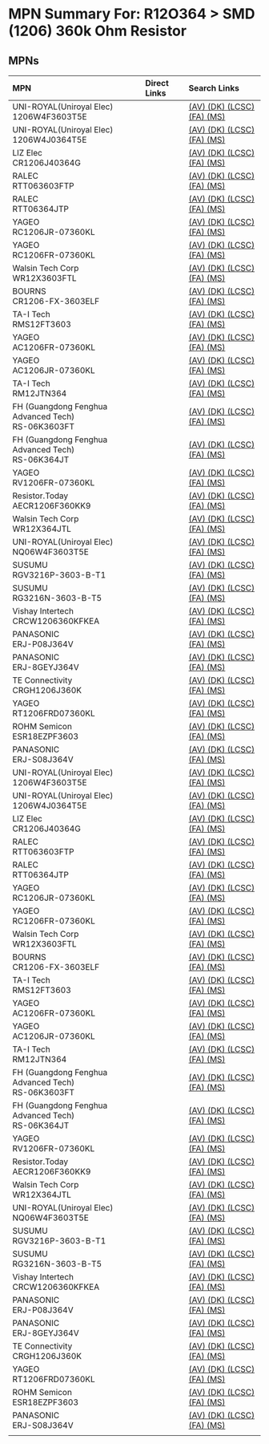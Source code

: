 



# MPN Summary For: R12O364 > SMD (1206) 360k Ohm Resistor

## MPNs
  

|MPN|Direct Links|Search Links|
| :--- | :--- | :--- |
|UNI-ROYAL(Uniroyal Elec)<br>1206W4F3603T5E||[(AV) ](https://www.avnet.com/shop/us/search/1206W4F3603T5E)[(DK) ](https://www.digikey.co.uk/en/products/result?s=1206W4F3603T5E)[(LCSC) ](https://www.lcsc.com/search?q=1206W4F3603T5E)[(FA) ](https://uk.farnell.com/search?st=1206W4F3603T5E)[(MS) ](https://www.mouser.com/c/?q=1206W4F3603T5E)|
|UNI-ROYAL(Uniroyal Elec)<br>1206W4J0364T5E||[(AV) ](https://www.avnet.com/shop/us/search/1206W4J0364T5E)[(DK) ](https://www.digikey.co.uk/en/products/result?s=1206W4J0364T5E)[(LCSC) ](https://www.lcsc.com/search?q=1206W4J0364T5E)[(FA) ](https://uk.farnell.com/search?st=1206W4J0364T5E)[(MS) ](https://www.mouser.com/c/?q=1206W4J0364T5E)|
|LIZ Elec<br>CR1206J40364G||[(AV) ](https://www.avnet.com/shop/us/search/CR1206J40364G)[(DK) ](https://www.digikey.co.uk/en/products/result?s=CR1206J40364G)[(LCSC) ](https://www.lcsc.com/search?q=CR1206J40364G)[(FA) ](https://uk.farnell.com/search?st=CR1206J40364G)[(MS) ](https://www.mouser.com/c/?q=CR1206J40364G)|
|RALEC<br>RTT063603FTP||[(AV) ](https://www.avnet.com/shop/us/search/RTT063603FTP)[(DK) ](https://www.digikey.co.uk/en/products/result?s=RTT063603FTP)[(LCSC) ](https://www.lcsc.com/search?q=RTT063603FTP)[(FA) ](https://uk.farnell.com/search?st=RTT063603FTP)[(MS) ](https://www.mouser.com/c/?q=RTT063603FTP)|
|RALEC<br>RTT06364JTP||[(AV) ](https://www.avnet.com/shop/us/search/RTT06364JTP)[(DK) ](https://www.digikey.co.uk/en/products/result?s=RTT06364JTP)[(LCSC) ](https://www.lcsc.com/search?q=RTT06364JTP)[(FA) ](https://uk.farnell.com/search?st=RTT06364JTP)[(MS) ](https://www.mouser.com/c/?q=RTT06364JTP)|
|YAGEO<br>RC1206JR-07360KL||[(AV) ](https://www.avnet.com/shop/us/search/RC1206JR-07360KL)[(DK) ](https://www.digikey.co.uk/en/products/result?s=RC1206JR-07360KL)[(LCSC) ](https://www.lcsc.com/search?q=RC1206JR-07360KL)[(FA) ](https://uk.farnell.com/search?st=RC1206JR-07360KL)[(MS) ](https://www.mouser.com/c/?q=RC1206JR-07360KL)|
|YAGEO<br>RC1206FR-07360KL||[(AV) ](https://www.avnet.com/shop/us/search/RC1206FR-07360KL)[(DK) ](https://www.digikey.co.uk/en/products/result?s=RC1206FR-07360KL)[(LCSC) ](https://www.lcsc.com/search?q=RC1206FR-07360KL)[(FA) ](https://uk.farnell.com/search?st=RC1206FR-07360KL)[(MS) ](https://www.mouser.com/c/?q=RC1206FR-07360KL)|
|Walsin Tech Corp<br>WR12X3603FTL||[(AV) ](https://www.avnet.com/shop/us/search/WR12X3603FTL)[(DK) ](https://www.digikey.co.uk/en/products/result?s=WR12X3603FTL)[(LCSC) ](https://www.lcsc.com/search?q=WR12X3603FTL)[(FA) ](https://uk.farnell.com/search?st=WR12X3603FTL)[(MS) ](https://www.mouser.com/c/?q=WR12X3603FTL)|
|BOURNS<br>CR1206-FX-3603ELF||[(AV) ](https://www.avnet.com/shop/us/search/CR1206-FX-3603ELF)[(DK) ](https://www.digikey.co.uk/en/products/result?s=CR1206-FX-3603ELF)[(LCSC) ](https://www.lcsc.com/search?q=CR1206-FX-3603ELF)[(FA) ](https://uk.farnell.com/search?st=CR1206-FX-3603ELF)[(MS) ](https://www.mouser.com/c/?q=CR1206-FX-3603ELF)|
|TA-I Tech<br>RMS12FT3603||[(AV) ](https://www.avnet.com/shop/us/search/RMS12FT3603)[(DK) ](https://www.digikey.co.uk/en/products/result?s=RMS12FT3603)[(LCSC) ](https://www.lcsc.com/search?q=RMS12FT3603)[(FA) ](https://uk.farnell.com/search?st=RMS12FT3603)[(MS) ](https://www.mouser.com/c/?q=RMS12FT3603)|
|YAGEO<br>AC1206FR-07360KL||[(AV) ](https://www.avnet.com/shop/us/search/AC1206FR-07360KL)[(DK) ](https://www.digikey.co.uk/en/products/result?s=AC1206FR-07360KL)[(LCSC) ](https://www.lcsc.com/search?q=AC1206FR-07360KL)[(FA) ](https://uk.farnell.com/search?st=AC1206FR-07360KL)[(MS) ](https://www.mouser.com/c/?q=AC1206FR-07360KL)|
|YAGEO<br>AC1206JR-07360KL||[(AV) ](https://www.avnet.com/shop/us/search/AC1206JR-07360KL)[(DK) ](https://www.digikey.co.uk/en/products/result?s=AC1206JR-07360KL)[(LCSC) ](https://www.lcsc.com/search?q=AC1206JR-07360KL)[(FA) ](https://uk.farnell.com/search?st=AC1206JR-07360KL)[(MS) ](https://www.mouser.com/c/?q=AC1206JR-07360KL)|
|TA-I Tech<br>RM12JTN364||[(AV) ](https://www.avnet.com/shop/us/search/RM12JTN364)[(DK) ](https://www.digikey.co.uk/en/products/result?s=RM12JTN364)[(LCSC) ](https://www.lcsc.com/search?q=RM12JTN364)[(FA) ](https://uk.farnell.com/search?st=RM12JTN364)[(MS) ](https://www.mouser.com/c/?q=RM12JTN364)|
|FH (Guangdong Fenghua Advanced Tech)<br>RS-06K3603FT||[(AV) ](https://www.avnet.com/shop/us/search/RS-06K3603FT)[(DK) ](https://www.digikey.co.uk/en/products/result?s=RS-06K3603FT)[(LCSC) ](https://www.lcsc.com/search?q=RS-06K3603FT)[(FA) ](https://uk.farnell.com/search?st=RS-06K3603FT)[(MS) ](https://www.mouser.com/c/?q=RS-06K3603FT)|
|FH (Guangdong Fenghua Advanced Tech)<br>RS-06K364JT||[(AV) ](https://www.avnet.com/shop/us/search/RS-06K364JT)[(DK) ](https://www.digikey.co.uk/en/products/result?s=RS-06K364JT)[(LCSC) ](https://www.lcsc.com/search?q=RS-06K364JT)[(FA) ](https://uk.farnell.com/search?st=RS-06K364JT)[(MS) ](https://www.mouser.com/c/?q=RS-06K364JT)|
|YAGEO<br>RV1206FR-07360KL||[(AV) ](https://www.avnet.com/shop/us/search/RV1206FR-07360KL)[(DK) ](https://www.digikey.co.uk/en/products/result?s=RV1206FR-07360KL)[(LCSC) ](https://www.lcsc.com/search?q=RV1206FR-07360KL)[(FA) ](https://uk.farnell.com/search?st=RV1206FR-07360KL)[(MS) ](https://www.mouser.com/c/?q=RV1206FR-07360KL)|
|Resistor.Today<br>AECR1206F360KK9||[(AV) ](https://www.avnet.com/shop/us/search/AECR1206F360KK9)[(DK) ](https://www.digikey.co.uk/en/products/result?s=AECR1206F360KK9)[(LCSC) ](https://www.lcsc.com/search?q=AECR1206F360KK9)[(FA) ](https://uk.farnell.com/search?st=AECR1206F360KK9)[(MS) ](https://www.mouser.com/c/?q=AECR1206F360KK9)|
|Walsin Tech Corp<br>WR12X364JTL||[(AV) ](https://www.avnet.com/shop/us/search/WR12X364JTL)[(DK) ](https://www.digikey.co.uk/en/products/result?s=WR12X364JTL)[(LCSC) ](https://www.lcsc.com/search?q=WR12X364JTL)[(FA) ](https://uk.farnell.com/search?st=WR12X364JTL)[(MS) ](https://www.mouser.com/c/?q=WR12X364JTL)|
|UNI-ROYAL(Uniroyal Elec)<br>NQ06W4F3603T5E||[(AV) ](https://www.avnet.com/shop/us/search/NQ06W4F3603T5E)[(DK) ](https://www.digikey.co.uk/en/products/result?s=NQ06W4F3603T5E)[(LCSC) ](https://www.lcsc.com/search?q=NQ06W4F3603T5E)[(FA) ](https://uk.farnell.com/search?st=NQ06W4F3603T5E)[(MS) ](https://www.mouser.com/c/?q=NQ06W4F3603T5E)|
|SUSUMU<br>RGV3216P-3603-B-T1||[(AV) ](https://www.avnet.com/shop/us/search/RGV3216P-3603-B-T1)[(DK) ](https://www.digikey.co.uk/en/products/result?s=RGV3216P-3603-B-T1)[(LCSC) ](https://www.lcsc.com/search?q=RGV3216P-3603-B-T1)[(FA) ](https://uk.farnell.com/search?st=RGV3216P-3603-B-T1)[(MS) ](https://www.mouser.com/c/?q=RGV3216P-3603-B-T1)|
|SUSUMU<br>RG3216N-3603-B-T5||[(AV) ](https://www.avnet.com/shop/us/search/RG3216N-3603-B-T5)[(DK) ](https://www.digikey.co.uk/en/products/result?s=RG3216N-3603-B-T5)[(LCSC) ](https://www.lcsc.com/search?q=RG3216N-3603-B-T5)[(FA) ](https://uk.farnell.com/search?st=RG3216N-3603-B-T5)[(MS) ](https://www.mouser.com/c/?q=RG3216N-3603-B-T5)|
|Vishay Intertech<br>CRCW1206360KFKEA||[(AV) ](https://www.avnet.com/shop/us/search/CRCW1206360KFKEA)[(DK) ](https://www.digikey.co.uk/en/products/result?s=CRCW1206360KFKEA)[(LCSC) ](https://www.lcsc.com/search?q=CRCW1206360KFKEA)[(FA) ](https://uk.farnell.com/search?st=CRCW1206360KFKEA)[(MS) ](https://www.mouser.com/c/?q=CRCW1206360KFKEA)|
|PANASONIC<br>ERJ-P08J364V||[(AV) ](https://www.avnet.com/shop/us/search/ERJ-P08J364V)[(DK) ](https://www.digikey.co.uk/en/products/result?s=ERJ-P08J364V)[(LCSC) ](https://www.lcsc.com/search?q=ERJ-P08J364V)[(FA) ](https://uk.farnell.com/search?st=ERJ-P08J364V)[(MS) ](https://www.mouser.com/c/?q=ERJ-P08J364V)|
|PANASONIC<br>ERJ-8GEYJ364V||[(AV) ](https://www.avnet.com/shop/us/search/ERJ-8GEYJ364V)[(DK) ](https://www.digikey.co.uk/en/products/result?s=ERJ-8GEYJ364V)[(LCSC) ](https://www.lcsc.com/search?q=ERJ-8GEYJ364V)[(FA) ](https://uk.farnell.com/search?st=ERJ-8GEYJ364V)[(MS) ](https://www.mouser.com/c/?q=ERJ-8GEYJ364V)|
|TE Connectivity<br>CRGH1206J360K||[(AV) ](https://www.avnet.com/shop/us/search/CRGH1206J360K)[(DK) ](https://www.digikey.co.uk/en/products/result?s=CRGH1206J360K)[(LCSC) ](https://www.lcsc.com/search?q=CRGH1206J360K)[(FA) ](https://uk.farnell.com/search?st=CRGH1206J360K)[(MS) ](https://www.mouser.com/c/?q=CRGH1206J360K)|
|YAGEO<br>RT1206FRD07360KL||[(AV) ](https://www.avnet.com/shop/us/search/RT1206FRD07360KL)[(DK) ](https://www.digikey.co.uk/en/products/result?s=RT1206FRD07360KL)[(LCSC) ](https://www.lcsc.com/search?q=RT1206FRD07360KL)[(FA) ](https://uk.farnell.com/search?st=RT1206FRD07360KL)[(MS) ](https://www.mouser.com/c/?q=RT1206FRD07360KL)|
|ROHM Semicon<br>ESR18EZPF3603||[(AV) ](https://www.avnet.com/shop/us/search/ESR18EZPF3603)[(DK) ](https://www.digikey.co.uk/en/products/result?s=ESR18EZPF3603)[(LCSC) ](https://www.lcsc.com/search?q=ESR18EZPF3603)[(FA) ](https://uk.farnell.com/search?st=ESR18EZPF3603)[(MS) ](https://www.mouser.com/c/?q=ESR18EZPF3603)|
|PANASONIC<br>ERJ-S08J364V||[(AV) ](https://www.avnet.com/shop/us/search/ERJ-S08J364V)[(DK) ](https://www.digikey.co.uk/en/products/result?s=ERJ-S08J364V)[(LCSC) ](https://www.lcsc.com/search?q=ERJ-S08J364V)[(FA) ](https://uk.farnell.com/search?st=ERJ-S08J364V)[(MS) ](https://www.mouser.com/c/?q=ERJ-S08J364V)|
|UNI-ROYAL(Uniroyal Elec)<br>1206W4F3603T5E||[(AV) ](https://www.avnet.com/shop/us/search/1206W4F3603T5E)[(DK) ](https://www.digikey.co.uk/en/products/result?s=1206W4F3603T5E)[(LCSC) ](https://www.lcsc.com/search?q=1206W4F3603T5E)[(FA) ](https://uk.farnell.com/search?st=1206W4F3603T5E)[(MS) ](https://www.mouser.com/c/?q=1206W4F3603T5E)|
|UNI-ROYAL(Uniroyal Elec)<br>1206W4J0364T5E||[(AV) ](https://www.avnet.com/shop/us/search/1206W4J0364T5E)[(DK) ](https://www.digikey.co.uk/en/products/result?s=1206W4J0364T5E)[(LCSC) ](https://www.lcsc.com/search?q=1206W4J0364T5E)[(FA) ](https://uk.farnell.com/search?st=1206W4J0364T5E)[(MS) ](https://www.mouser.com/c/?q=1206W4J0364T5E)|
|LIZ Elec<br>CR1206J40364G||[(AV) ](https://www.avnet.com/shop/us/search/CR1206J40364G)[(DK) ](https://www.digikey.co.uk/en/products/result?s=CR1206J40364G)[(LCSC) ](https://www.lcsc.com/search?q=CR1206J40364G)[(FA) ](https://uk.farnell.com/search?st=CR1206J40364G)[(MS) ](https://www.mouser.com/c/?q=CR1206J40364G)|
|RALEC<br>RTT063603FTP||[(AV) ](https://www.avnet.com/shop/us/search/RTT063603FTP)[(DK) ](https://www.digikey.co.uk/en/products/result?s=RTT063603FTP)[(LCSC) ](https://www.lcsc.com/search?q=RTT063603FTP)[(FA) ](https://uk.farnell.com/search?st=RTT063603FTP)[(MS) ](https://www.mouser.com/c/?q=RTT063603FTP)|
|RALEC<br>RTT06364JTP||[(AV) ](https://www.avnet.com/shop/us/search/RTT06364JTP)[(DK) ](https://www.digikey.co.uk/en/products/result?s=RTT06364JTP)[(LCSC) ](https://www.lcsc.com/search?q=RTT06364JTP)[(FA) ](https://uk.farnell.com/search?st=RTT06364JTP)[(MS) ](https://www.mouser.com/c/?q=RTT06364JTP)|
|YAGEO<br>RC1206JR-07360KL||[(AV) ](https://www.avnet.com/shop/us/search/RC1206JR-07360KL)[(DK) ](https://www.digikey.co.uk/en/products/result?s=RC1206JR-07360KL)[(LCSC) ](https://www.lcsc.com/search?q=RC1206JR-07360KL)[(FA) ](https://uk.farnell.com/search?st=RC1206JR-07360KL)[(MS) ](https://www.mouser.com/c/?q=RC1206JR-07360KL)|
|YAGEO<br>RC1206FR-07360KL||[(AV) ](https://www.avnet.com/shop/us/search/RC1206FR-07360KL)[(DK) ](https://www.digikey.co.uk/en/products/result?s=RC1206FR-07360KL)[(LCSC) ](https://www.lcsc.com/search?q=RC1206FR-07360KL)[(FA) ](https://uk.farnell.com/search?st=RC1206FR-07360KL)[(MS) ](https://www.mouser.com/c/?q=RC1206FR-07360KL)|
|Walsin Tech Corp<br>WR12X3603FTL||[(AV) ](https://www.avnet.com/shop/us/search/WR12X3603FTL)[(DK) ](https://www.digikey.co.uk/en/products/result?s=WR12X3603FTL)[(LCSC) ](https://www.lcsc.com/search?q=WR12X3603FTL)[(FA) ](https://uk.farnell.com/search?st=WR12X3603FTL)[(MS) ](https://www.mouser.com/c/?q=WR12X3603FTL)|
|BOURNS<br>CR1206-FX-3603ELF||[(AV) ](https://www.avnet.com/shop/us/search/CR1206-FX-3603ELF)[(DK) ](https://www.digikey.co.uk/en/products/result?s=CR1206-FX-3603ELF)[(LCSC) ](https://www.lcsc.com/search?q=CR1206-FX-3603ELF)[(FA) ](https://uk.farnell.com/search?st=CR1206-FX-3603ELF)[(MS) ](https://www.mouser.com/c/?q=CR1206-FX-3603ELF)|
|TA-I Tech<br>RMS12FT3603||[(AV) ](https://www.avnet.com/shop/us/search/RMS12FT3603)[(DK) ](https://www.digikey.co.uk/en/products/result?s=RMS12FT3603)[(LCSC) ](https://www.lcsc.com/search?q=RMS12FT3603)[(FA) ](https://uk.farnell.com/search?st=RMS12FT3603)[(MS) ](https://www.mouser.com/c/?q=RMS12FT3603)|
|YAGEO<br>AC1206FR-07360KL||[(AV) ](https://www.avnet.com/shop/us/search/AC1206FR-07360KL)[(DK) ](https://www.digikey.co.uk/en/products/result?s=AC1206FR-07360KL)[(LCSC) ](https://www.lcsc.com/search?q=AC1206FR-07360KL)[(FA) ](https://uk.farnell.com/search?st=AC1206FR-07360KL)[(MS) ](https://www.mouser.com/c/?q=AC1206FR-07360KL)|
|YAGEO<br>AC1206JR-07360KL||[(AV) ](https://www.avnet.com/shop/us/search/AC1206JR-07360KL)[(DK) ](https://www.digikey.co.uk/en/products/result?s=AC1206JR-07360KL)[(LCSC) ](https://www.lcsc.com/search?q=AC1206JR-07360KL)[(FA) ](https://uk.farnell.com/search?st=AC1206JR-07360KL)[(MS) ](https://www.mouser.com/c/?q=AC1206JR-07360KL)|
|TA-I Tech<br>RM12JTN364||[(AV) ](https://www.avnet.com/shop/us/search/RM12JTN364)[(DK) ](https://www.digikey.co.uk/en/products/result?s=RM12JTN364)[(LCSC) ](https://www.lcsc.com/search?q=RM12JTN364)[(FA) ](https://uk.farnell.com/search?st=RM12JTN364)[(MS) ](https://www.mouser.com/c/?q=RM12JTN364)|
|FH (Guangdong Fenghua Advanced Tech)<br>RS-06K3603FT||[(AV) ](https://www.avnet.com/shop/us/search/RS-06K3603FT)[(DK) ](https://www.digikey.co.uk/en/products/result?s=RS-06K3603FT)[(LCSC) ](https://www.lcsc.com/search?q=RS-06K3603FT)[(FA) ](https://uk.farnell.com/search?st=RS-06K3603FT)[(MS) ](https://www.mouser.com/c/?q=RS-06K3603FT)|
|FH (Guangdong Fenghua Advanced Tech)<br>RS-06K364JT||[(AV) ](https://www.avnet.com/shop/us/search/RS-06K364JT)[(DK) ](https://www.digikey.co.uk/en/products/result?s=RS-06K364JT)[(LCSC) ](https://www.lcsc.com/search?q=RS-06K364JT)[(FA) ](https://uk.farnell.com/search?st=RS-06K364JT)[(MS) ](https://www.mouser.com/c/?q=RS-06K364JT)|
|YAGEO<br>RV1206FR-07360KL||[(AV) ](https://www.avnet.com/shop/us/search/RV1206FR-07360KL)[(DK) ](https://www.digikey.co.uk/en/products/result?s=RV1206FR-07360KL)[(LCSC) ](https://www.lcsc.com/search?q=RV1206FR-07360KL)[(FA) ](https://uk.farnell.com/search?st=RV1206FR-07360KL)[(MS) ](https://www.mouser.com/c/?q=RV1206FR-07360KL)|
|Resistor.Today<br>AECR1206F360KK9||[(AV) ](https://www.avnet.com/shop/us/search/AECR1206F360KK9)[(DK) ](https://www.digikey.co.uk/en/products/result?s=AECR1206F360KK9)[(LCSC) ](https://www.lcsc.com/search?q=AECR1206F360KK9)[(FA) ](https://uk.farnell.com/search?st=AECR1206F360KK9)[(MS) ](https://www.mouser.com/c/?q=AECR1206F360KK9)|
|Walsin Tech Corp<br>WR12X364JTL||[(AV) ](https://www.avnet.com/shop/us/search/WR12X364JTL)[(DK) ](https://www.digikey.co.uk/en/products/result?s=WR12X364JTL)[(LCSC) ](https://www.lcsc.com/search?q=WR12X364JTL)[(FA) ](https://uk.farnell.com/search?st=WR12X364JTL)[(MS) ](https://www.mouser.com/c/?q=WR12X364JTL)|
|UNI-ROYAL(Uniroyal Elec)<br>NQ06W4F3603T5E||[(AV) ](https://www.avnet.com/shop/us/search/NQ06W4F3603T5E)[(DK) ](https://www.digikey.co.uk/en/products/result?s=NQ06W4F3603T5E)[(LCSC) ](https://www.lcsc.com/search?q=NQ06W4F3603T5E)[(FA) ](https://uk.farnell.com/search?st=NQ06W4F3603T5E)[(MS) ](https://www.mouser.com/c/?q=NQ06W4F3603T5E)|
|SUSUMU<br>RGV3216P-3603-B-T1||[(AV) ](https://www.avnet.com/shop/us/search/RGV3216P-3603-B-T1)[(DK) ](https://www.digikey.co.uk/en/products/result?s=RGV3216P-3603-B-T1)[(LCSC) ](https://www.lcsc.com/search?q=RGV3216P-3603-B-T1)[(FA) ](https://uk.farnell.com/search?st=RGV3216P-3603-B-T1)[(MS) ](https://www.mouser.com/c/?q=RGV3216P-3603-B-T1)|
|SUSUMU<br>RG3216N-3603-B-T5||[(AV) ](https://www.avnet.com/shop/us/search/RG3216N-3603-B-T5)[(DK) ](https://www.digikey.co.uk/en/products/result?s=RG3216N-3603-B-T5)[(LCSC) ](https://www.lcsc.com/search?q=RG3216N-3603-B-T5)[(FA) ](https://uk.farnell.com/search?st=RG3216N-3603-B-T5)[(MS) ](https://www.mouser.com/c/?q=RG3216N-3603-B-T5)|
|Vishay Intertech<br>CRCW1206360KFKEA||[(AV) ](https://www.avnet.com/shop/us/search/CRCW1206360KFKEA)[(DK) ](https://www.digikey.co.uk/en/products/result?s=CRCW1206360KFKEA)[(LCSC) ](https://www.lcsc.com/search?q=CRCW1206360KFKEA)[(FA) ](https://uk.farnell.com/search?st=CRCW1206360KFKEA)[(MS) ](https://www.mouser.com/c/?q=CRCW1206360KFKEA)|
|PANASONIC<br>ERJ-P08J364V||[(AV) ](https://www.avnet.com/shop/us/search/ERJ-P08J364V)[(DK) ](https://www.digikey.co.uk/en/products/result?s=ERJ-P08J364V)[(LCSC) ](https://www.lcsc.com/search?q=ERJ-P08J364V)[(FA) ](https://uk.farnell.com/search?st=ERJ-P08J364V)[(MS) ](https://www.mouser.com/c/?q=ERJ-P08J364V)|
|PANASONIC<br>ERJ-8GEYJ364V||[(AV) ](https://www.avnet.com/shop/us/search/ERJ-8GEYJ364V)[(DK) ](https://www.digikey.co.uk/en/products/result?s=ERJ-8GEYJ364V)[(LCSC) ](https://www.lcsc.com/search?q=ERJ-8GEYJ364V)[(FA) ](https://uk.farnell.com/search?st=ERJ-8GEYJ364V)[(MS) ](https://www.mouser.com/c/?q=ERJ-8GEYJ364V)|
|TE Connectivity<br>CRGH1206J360K||[(AV) ](https://www.avnet.com/shop/us/search/CRGH1206J360K)[(DK) ](https://www.digikey.co.uk/en/products/result?s=CRGH1206J360K)[(LCSC) ](https://www.lcsc.com/search?q=CRGH1206J360K)[(FA) ](https://uk.farnell.com/search?st=CRGH1206J360K)[(MS) ](https://www.mouser.com/c/?q=CRGH1206J360K)|
|YAGEO<br>RT1206FRD07360KL||[(AV) ](https://www.avnet.com/shop/us/search/RT1206FRD07360KL)[(DK) ](https://www.digikey.co.uk/en/products/result?s=RT1206FRD07360KL)[(LCSC) ](https://www.lcsc.com/search?q=RT1206FRD07360KL)[(FA) ](https://uk.farnell.com/search?st=RT1206FRD07360KL)[(MS) ](https://www.mouser.com/c/?q=RT1206FRD07360KL)|
|ROHM Semicon<br>ESR18EZPF3603||[(AV) ](https://www.avnet.com/shop/us/search/ESR18EZPF3603)[(DK) ](https://www.digikey.co.uk/en/products/result?s=ESR18EZPF3603)[(LCSC) ](https://www.lcsc.com/search?q=ESR18EZPF3603)[(FA) ](https://uk.farnell.com/search?st=ESR18EZPF3603)[(MS) ](https://www.mouser.com/c/?q=ESR18EZPF3603)|
|PANASONIC<br>ERJ-S08J364V||[(AV) ](https://www.avnet.com/shop/us/search/ERJ-S08J364V)[(DK) ](https://www.digikey.co.uk/en/products/result?s=ERJ-S08J364V)[(LCSC) ](https://www.lcsc.com/search?q=ERJ-S08J364V)[(FA) ](https://uk.farnell.com/search?st=ERJ-S08J364V)[(MS) ](https://www.mouser.com/c/?q=ERJ-S08J364V)|
||||
